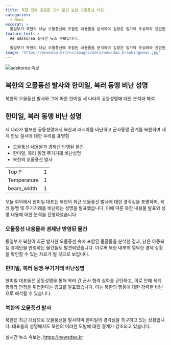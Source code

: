 ```yaml
---
title: 북한 민낯 김정은 교시 문건 논란 오물풍선 사건
categories:
  - News
excerpt: >
  통일부가 북한의 대남 오물풍선에 포함된 내용물을 분석하여 김정은 일가의 우상화와 관련된 문건을 공개하며 군사동맹과 무기거래를 비난했다. 북한의 경제난과 사회통제 이완을 드러내는 쓰레기들은 한미일 세 나라의 북핵대표가 공동성명을 발표하며 분노를 쏟아내고 있다. 북한의 러시아와의 군사동맹과 무기거래를 규탄하며 국제사회에 경각심을 촉구하는 것으로, 북한의 도발 대신 대화와 협상의 길로 돌아오기를 촉구했다. 또한 북한이 대남 오물풍선에 포함된 쓰레기들은 북한 내부의 열악한 경제 상황을 드러내며 물의를 빚고 있다.
feature_text: >
  ## adskorea 실시간 뉴스 속보입니다.

  통일부가 북한의 대남 오물풍선에 포함된 내용물을 분석하여 김정은 일가의 우상화와 관련된 문건을 공개하며 군사동맹과 무기거래를 비난했다. 북한의 경제난과 사회통제 이완을 드러내는 쓰레기들은 한미일 세 나라의 북핵대표가 공동성명을 발표하며 분노를 쏟아내고 있다. 북한의 러시아와의 군사동맹과 무기거래를 규탄하며 국제사회에 경각심을 촉구하는 것으로, 북한의 도발 대신 대화와 협상의 길로 돌아오기를 촉구했다. 또한 북한이 대남 오물풍선에 포함된 쓰레기들은 북한 내부의 열악한 경제 상황을 드러내며 물의를 빚고 있다.
image: 'https://newsdao.kr/res/images/meta/newsdao_breakingnews.jpg'
---
```


<p><img src="https://newsdao.kr/res/images/meta/newsdao_breakingnews.jpg" alt="adskorea 속보" /></p>

<h2 data-ke-size="size26">북한의 오물풍선 발사와 한미일, 북러 동맹 비난 성명</h2>

<p data-ke-size="size16">북한의 오물풍선 발사와 그에 따른 한미일 세 나라의 공동성명에 대한 분석과 해석</p>

<h2>한미일, 북러 동맹 비난 성명</h2>

<p data-ke-size="size16">세 나라가 발표한 공동성명에서 북한과 러시아를 비난하고 군사동맹 관계를 복원하며 세계 안보 질서에 대한 우려를 표명함</p>

<ul>
    <li>오물풍선 내용물과 경제난 반영된 물건</li>
    <li>한미일, 북러 동맹·무기거래 비난성명</li>
    <li>북한의 오물풍선 발사</li>
</ul>

<table>
    <tbody>
        <tr>
            <td>Top P</td>
            <td>1</td>
        </tr>
        <tr>
            <td>Temperature</td>
            <td>1</td>
        </tr>
        <tr>
            <td>beam_width</td>
            <td>1</td>
        </tr>
    </tbody>
</table>

<p data-ke-size="size16">오늘 회의에서 한미일 대표는 북한의 최근 오물풍선 발사에 대한 경각심을 표명하며, 북러 동맹 및 무기거래를 비난하는 성명을 발표했습니다. 이에 따른 북한 내용물 발표와 성명 내용에 대한 분석을 진행하였습니다.</p>

<h3>오물풍선 내용물과 경제난 반영된 물건</h3>

<p data-ke-size="size16">통일부가 북한이 최근 발사한 오물풍선 속에 포함된 물품들을 분석한 결과, 낡은 아동복 등 경제난을 반영하는 물건들도 발견되었습니다. 이로써 북한 내부의 열악한 경제 상황을 확인할 수 있는 자료가 될 것으로 보입니다.</p>

<h3>한미일, 북러 동맹·무기거래 비난성명</h3>

<p data-ke-size="size16">한미일 대표들은 공동성명을 통해 북러 간 군사 협력 심화를 규탄하고, 이로 인해 세계 평화와 안정을 위협한다는 경고를 발표했습니다. 이는 북한의 행동에 대한 강력한 비난으로 해석될 수 있습니다.</p>

<h3>북한의 오물풍선 발사</h3>

<p data-ke-size="size16">북한은 최근 대남으로 오물풍선을 발사하며 한미일의 경각심을 촉구하고 있는 상황입니다. 대표들의 성명에서도 북한의 이러한 도발에 대한 경계가 강조되고 있습니다.</p>
실시간 뉴스 속보는, <a href="https://newsdao.kr" rel="dofollow">https://newsdao.kr</a>


